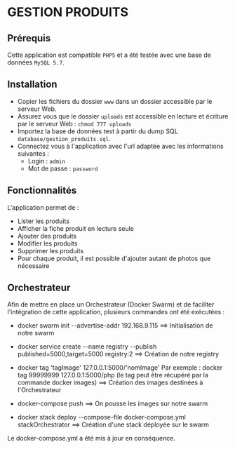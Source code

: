 # GESTION PRODUITS

## Prérequis
Cette application est compatible `PHP5` et a été testée avec une base de données `MySQL 5.7`.

## Installation
- Copier les fichiers du dossier `www` dans un dossier accessible par le serveur Web.
- Assurez vous que le dossier `uploads` est accessible en lecture et écriture par le serveur Web : `chmod 777 uploads`
- Importez la base de données test à partir du dump SQL `database/gestion_produits.sql`.
- Connectez vous à l'application avec l'url adaptée avec les informations suivantes :
    - Login : `admin`
    - Mot de passe : `password`

## Fonctionnalités
L'application permet de :
- Lister les produits
- Afficher la fiche produit en lecture seule
- Ajouter des produits
- Modifier les produits
- Supprimer les produits
- Pour chaque produit, il est possible d'ajouter autant de photos que nécessaire

## Orchestrateur
Afin de mettre en place un Orchestrateur (Docker Swarm) et de faciliter l'intégration de cette application, plusieurs commandes ont été exécutées :
- docker swarm init --advertise-addr 192.168.9.115
  ==> Initialisation de notre swarm

- docker service create --name registry --publish published=5000,target=5000 registry:2
  ==> Création de notre registry

- docker tag 'tagImage' 127.0.0.1:5000/'nomImage'
  Par exemple : docker tag 99999999 127.0.0.1:5000/php (le tag peut être récupéré par la commande docker images)
  ==> Création des images destinées à l'Orchestrateur

- docker-compose push
  ==> On pousse les images sur notre swarm

- docker stack deploy --compose-file docker-compose.yml stackOrchestrator
  ==> Création d'une stack déployée sur le swarm

Le docker-compose.yml a été mis à jour en conséquence.